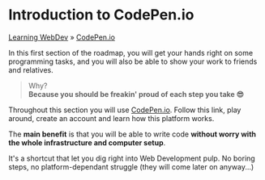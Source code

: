 # Introduction to CodePen.io
[Learning WebDev](../../README.md) » [CodePen.io](./README.md)

In this first section of the roadmap, you will get your hands right on some
programming tasks, and you will also be able to show your work to friends
and relatives.

> Why?  
> **Because you should be freakin' proud of each step you take 😎**

Throughout this section you will use [CodePen.io][1]. Follow this link, play around,
create an account and learn how this platform works.

The **main benefit** is that you will be able to write code **without worry with
the whole infrastructure and computer setup**.

It's a shortcut that let you dig right into Web Development pulp. No boring
steps, no platform-dependant struggle (they will come later on anyway...)

[1]: https://codepen.io "Run HTML/CSS/Javascript online and share your work"